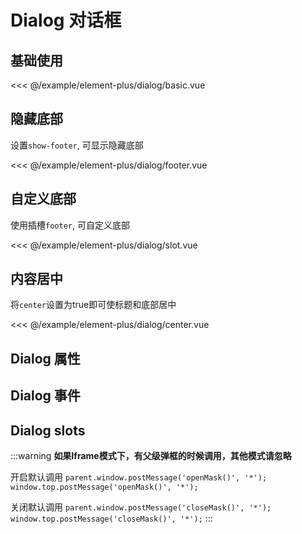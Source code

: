 # Dialog 对话框

## 基础使用

<demo md src="dialog/basic">

<<< @/example/element-plus/dialog/basic.vue

</demo>

## 隐藏底部

设置`show-footer`, 可显示隐藏底部

<demo md src="dialog/footer">

<<< @/example/element-plus/dialog/footer.vue
</demo>

## 自定义底部

使用插槽`footer`, 可自定义底部

<demo md src="dialog/slot">

<<< @/example/element-plus/dialog/slot.vue
</demo>

## 内容居中

将`center`设置为true即可使标题和底部居中

<demo md src="dialog/center">

<<< @/example/element-plus/dialog/center.vue
</demo>

## Dialog 属性

<v-table type="attrs" :data="[
  { attr :'modelValue / v-model', dec: '是否显示', type: 'boolean', optional: '-', default: false },
  { attr :'title', dec: '标题', type: 'string', optional: '-', default: '提示' },
  { attr :'width', dec: '宽度', type: 'string', optional: '-', default: '50%' },
  { attr :'center', dec: '是否让header 和 footer 部分居中排列', type: 'boolean', optional: '-', default: false },
  { attr :'fullscreen', dec: '是否为全屏', type: 'boolean', optional: '-', default: false },
  { attr :'append-to-body', dec: '自身是否插入至 body 元素上', type: 'boolean', optional: '-', default: false },
  { attr :'destroy-on-close', dec: '当关闭时，销毁其中的元素', type: 'boolean', optional: '-', default: false },
]" />

## Dialog 事件

<v-table type="event" :data="[
  { event :'confirm', dec: '当用户点击确认的触发该事件', callback: '-' },
  { event :'open', dec: 'Dialog 打开的回调', callback: '-' },
  { event :'close', dec: 'Dialog 关闭的回调', callback: '-' },
]" />

## Dialog slots

<v-table type="slot" :data="[
  { name :'footer', dec: '底部内容插槽', child: '-' },
]" />

:::warning
**如果Iframe模式下，有父级弹框的时候调用，其他模式请忽略**

开启默认调用
`parent.window.postMessage('openMask()', '*');
 window.top.postMessage('openMask()', '*');`

 关闭默认调用
`parent.window.postMessage('closeMask()', '*');
 window.top.postMessage('closeMask()', '*');`
:::
